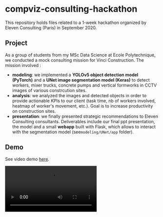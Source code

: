 # compviz-consulting-hackathon

This repository holds files related to a 1-week hackathon organized by Eleven Consulting (Paris) in September 2020.

## Project

As a group of students from my MSc Data Science at Ecole Polytechnique, we conducted a mock consulting mission for Vinci Construction. The mission involved :
* **modeling**: we implemented a **YOLOv5 object detection model (PyTorch)** and a **UNet image segmentation model (Keras)** to detect workers, mixer trucks, concrete pumps and vertical formworks in CCTV images of various constrcution sites.
* **analysis**: we analyzed the images and detected objects in order to provide actionable KPIs to our client (task time, nb of workers involved, heatmap of worker's movement, etc.). Goal is to increase productivity on construction sites.
* **presentation**: we finally presented strategic recommendations to Eleven Consulting consultants. Deliverables include our final ppt presentation, the model and a small **webapp** built with Flask, which allows to interact with the segmentation model (see`modeling/UNet/app` folder).

## Demo

See video demo [here](/modeling/app_demo.mov).

![](/modeling/app_demo.mov)
